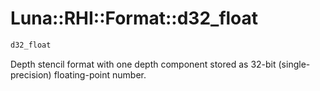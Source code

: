 # Luna::RHI::Format::d32_float

```c++
d32_float
```

Depth stencil format with one depth component stored as 32-bit (single-precision) floating-point number. 

